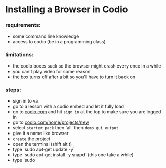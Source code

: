 # Installing a Browser in Codio

### requirements:
 - some command line knowledge
 - access to codio (be in a programming class)

### limitations:
 - the codio boxes suck so the browser might crash every once in a while
 - you can't play video for some reason
 - the box turns off after a bit so you'll have to turn it back on

 ### steps:
  - sign in to va
  - go to a lesson with a codio embed and let it fully load
  - go to [codio.com](https://codio.com) and hit `sign in` at the top to make sure you are logged in
  - go to [codio.com/home/projects/new](https://codio.com/home/projects/new)
  - select `starter pack` then 'all' then `demo gui output`
  - give it a name like browser
  - `create` the project
  - open the terminal (shift alt t)
  - type 'sudo apt-get update -y`
  - type 'sudo apt-get install -y snapd` (this one take a while)
  - type 'sudo 
